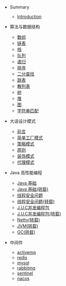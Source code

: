 * Summary

    * [Introduction](readme.md)

* 算法与数据结构

  * [数组](algo/array.md)
  * [链表](algo/linked.md)
  * [栈](algo/stack.md)
  * [队列](algo/queue.md)
  * [递归](algo/recursive.md)
  * [排序](algo/sort.md)
  * [二分查找](algo/binarysearch.md)
  * [跳表](algo/skiplist.md)
  * [散列表](algo/hashtable.md)
  * [树](algo/tree.md)
  * [堆](algo/heap.md)
  * [图](algo/graph.md)
  * [字符串匹配](algo/stringmatch.md)

* 大话设计模式

  * [前言](designpatterns/readme.md)
  * [简单工厂模式](designpatterns/simplefactory/readme.md)
  * [策略模式](designpatterns/strategy/readme.md)
  * [原则](designpatterns/duties/readme.md)
  * [装饰模式](designpatterns/decorator/readme.md)
  * [代理模式](designpatterns/proxy/readme.md)



* Java 高性能编程

  * [Java 基础](highperformance/java.md)
  * [Java 基础(转载)](highperformance/java-basis/readme.md)
  * [线程安全问题](highperformance/threadsafe.md)
  * [线程安全问题(转载)](highperformance/thread-safe/readme.md)
  * [J.U.C并发编程包](highperformance/juc.md)
  * [J.U.C并发编程包(转载)](highperformance/juc/readme.md)
  * [Netty(转载)](highperformance/netty/readme.md)
  * [JVM(转载)](highperformance/jvm-performance/readme.md)
  * [GC(转载)](highperformance/gc/readme.md)

* 中间件

  + [activemq](middleware/activemq/readme.md)
  + [redis](middleware/redis/readme.md)
  + [mysql](middleware/mysql/mysql.md)
  + [rabbitmq](middleware/rabbitmq/rabbitmq.md)
  + [sentinel](middleware/sentinel.md)
  + [nacos](middleware/nacos.md)

